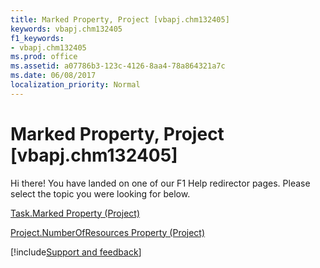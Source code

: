 ```yaml
---
title: Marked Property, Project [vbapj.chm132405]
keywords: vbapj.chm132405
f1_keywords:
- vbapj.chm132405
ms.prod: office
ms.assetid: a07786b3-123c-4126-8aa4-78a864321a7c
ms.date: 06/08/2017
localization_priority: Normal
---
```



# Marked Property, Project [vbapj.chm132405]

Hi there! You have landed on one of our F1 Help redirector pages. Please select the topic you were looking for below.

[Task.Marked Property (Project)](https://msdn.microsoft.com/library/b868afee-637f-8725-afdb-3c59ad261e26%28Office.15%29.aspx)

[Project.NumberOfResources Property (Project)](https://msdn.microsoft.com/library/a65ece0e-0285-a0d4-fb45-3f4d730ddd3d%28Office.15%29.aspx)

[!include[Support and feedback](~/includes/feedback-boilerplate.md)]